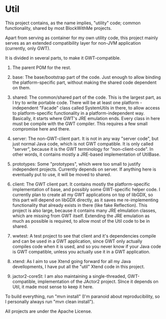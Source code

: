 Util
====

This project contains, as the name implies, "utility" code;
common functionality, shared by most BlockWithMe projects.

Apart from serving as container for my own utility code, this project mainly
serves as an extended compatibility layer for non-JVM application (currently,
only GWT).

It is divided in several parts, to make it GWT-compatible.

1) The parent POM for the rest.

2) base: The base/bootstrap part of the code. Just enough to allow binding
   the platform-specific part, without making the shared code dependent on them.

3) shared: The common/shared part of the code. This is the largest part,
   as I try to write portable code. There will be at least one platform
   -independent "Facade" class called SystemUtils in there, to allow access to
   platform-specific functionality in a platform-independent way. Basically, it
   starts where GWT's JRE emulation ends. Every class in here must be compile
   with the GWT compiler. This requires a few small compromise here and there.

4) server: The non-GWT-client part. It is not in any way "server code",
   but just normal Java code, which is not GWT compatible. It is only called
   "server", because it is the GWT terminology for "non-client-code". In other
   words, it contains mostly a JRE-based implementation of UtilBase.

5) prototypes: Some "prototypes", which were too small to justify
   independent projects. Currently depends on server. If anything here is
   eventually put to use, it will be moved to shared.

6) client: The GWT client part. It contains mostly the platform-specific
   implementation of base, and possibly some GWT-specific helper code.
   I currently plan to create all my GWT applications on top of libGDX, so this
   part will depend on libGDX directly, as it saves me re-implementing
   functionality that already exists in there (like fake Reflection). This
   project is also large, because it contains many JRE elmulation classes, which
   are missing from GWT itself. Extending the JRE emulation as much as possible
   is required, to allow most of the Util code to be in shared.

7) wwtest: A test project to see that client and it's dependencies compile and
   can be used in a GWT application, since GWT only actually compiles code when
   it is used, and so you never know if your Java code is GWT compatible, unless
   you actually use it in a GWT application.

8) xtend: As I aim to use Xtend going forward for all my Java devellopments,
   I have put all the "util" Xtend code in this project.

9) jactor2-coreSt: I am also maintaining a single-threaded, GWT-compatible,
   implementation of the JActor2 project. SInce it depends on Util, it made
   most sense to keep it here.

To build everything, run "mvn install" (I'm paranoid about reproducibility,
so I personally always run "mvn clean install").

All projects are under the Apache License.
